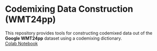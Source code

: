 # Codemixing Data Construction (WMT24pp)

This repository provides tools for constructing codemixed data out of the **Google WMT24pp** dataset using a codemixing dictionary.  
[Colab Notebook](https://colab.research.google.com/drive/1mN3aUPmxpjqoSOMW9xFRDY55QckjOdIe?usp=sharing)
